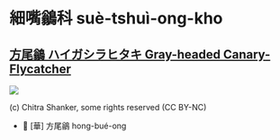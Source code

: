 # 細嘴鶲科 suè-tshuì-ong-kho

## [方尾鶲 ハイガシラヒタキ Gray-headed Canary-Flycatcher](https://ebird.org/species/gyhcaf1)

![](https://inaturalist-open-data.s3.amazonaws.com/photos/233959471/medium.jpeg)

(c) Chitra Shanker, some rights reserved (CC BY-NC)

- 🎯 [華] 方尾鶲 hong-bué-ong
